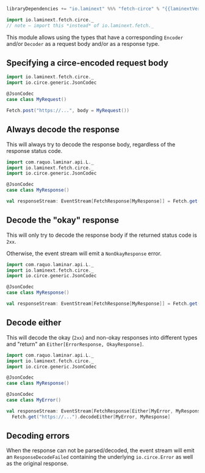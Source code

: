 ```scala
libraryDependencies += "io.laminext" %%% "fetch-circe" % "{{laminextVersion}}"
```

```scala
import io.laminext.fetch.circe._
// note – import this *instead* of io.laminext.fetch._ 
```

This module allows using the types that have a corresponding `Encoder` and/or `Decoder` as a request body and/or 
as a response type.

## Specifying a circe-encoded request body

```scala
import io.laminext.fetch.circe._  
import io.circe.generic.JsonCodec

@JsonCodec
case class MyRequest()

Fetch.post("https://...", body = MyRequest())
```

## Always decode the response

This will always try to decode the response body, regardless of the response status code.

```scala
import com.raquo.laminar.api.L._
import io.laminext.fetch.circe._
import io.circe.generic.JsonCodec

@JsonCodec
case class MyResponse()

val responseStream: EventStream[FetchResponse[MyResponse]] = Fetch.get("https://...").decode[MyResponse]
```

## Decode the "okay" response

This will only try to decode the response body if the returned status code is `2xx`.

Otherwise, the event stream will emit a `NonOkayResponse` error. 

```scala
import com.raquo.laminar.api.L._
import io.laminext.fetch.circe._
import io.circe.generic.JsonCodec

@JsonCodec
case class MyResponse()

val responseStream: EventStream[FetchResponse[MyResponse]] = Fetch.get("https://...").decodeOkay[MyResponse]
```

## Decode either

This will decode the okay (`2xx`) and non-okay responses into different types and "return" an `Either[ErrorResponse, OkayResponse]`.

```scala
import com.raquo.laminar.api.L._
import io.laminext.fetch.circe._
import io.circe.generic.JsonCodec

@JsonCodec
case class MyResponse()

@JsonCodec
case class MyError()

val responseStream: EventStream[FetchResponse[Either[MyError, MyResponse]]] =
  Fetch.get("https://...").decodeEither[MyError, MyResponse]
```

## Decoding errors

When the response can not be parsed/decoded, the event stream will emit
an `ResponseDecodeFailed` containing the underlying `io.circe.Error` as well as the original
response.  
